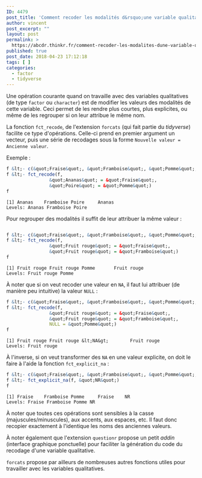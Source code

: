 ```yaml
---
ID: 4479
post_title: 'Comment recoder les modalités d&rsquo;une variable qualitative ?'
author: vincent
post_excerpt: ""
layout: post
permalink: >
  https://abcdr.thinkr.fr/comment-recoder-les-modalites-dune-variable-qualitative/
published: true
post_date: 2018-04-23 17:12:18
tags: [ ]
categories:
  - factor
  - tidyverse
---
```

Une opération courante quand on travaille avec des variables qualitatives (de type `factor` ou `character`) est de 
modifier les valeurs des modalités de cette variable. Ceci permet de les rendre plus courtes, plus explicites, ou
même de les regrouper si on leur attribue le même nom.

La fonction `fct_recode`, de l'extension `forcats` (qui fait partie du *tidyverse*) facilite ce type d'opérations.
Celle-ci prend en premier argument un vecteur, puis une série de recodages sous la forme `Nouvelle valeur = Ancienne valeur`.

Exemple :

```r
f &lt;- c(&quot;Fraise&quot;, &quot;Framboise&quot;, &quot;Pomme&quot;, &quot;Fraise&quot;)
f &lt;- fct_recode(f,
                &quot;Ananas&quot; = &quot;Fraise&quot;,
                &quot;Poire&quot; = &quot;Pomme&quot;)
f
```

```
[1] Ananas    Framboise Poire     Ananas   
Levels: Ananas Framboise Poire
```

Pour regrouper des modalités il suffit de leur attribuer la même valeur :

```r

f &lt;- c(&quot;Fraise&quot;, &quot;Framboise&quot;, &quot;Pomme&quot;, &quot;Fraise&quot;)
f &lt;- fct_recode(f,
                &quot;Fruit rouge&quot; = &quot;Fraise&quot;,
                &quot;Fruit rouge&quot; = &quot;Framboise&quot;)
f
```

```
[1] Fruit rouge Fruit rouge Pomme       Fruit rouge
Levels: Fruit rouge Pomme
```

À noter que si on veut recoder une valeur en `NA`, il faut lui attribuer (de manière peu intuitive) la valeur `NULL` :

```r
f &lt;- c(&quot;Fraise&quot;, &quot;Framboise&quot;, &quot;Pomme&quot;, &quot;Fraise&quot;)
f &lt;- fct_recode(f,
                &quot;Fruit rouge&quot; = &quot;Fraise&quot;,
                &quot;Fruit rouge&quot; = &quot;Framboise&quot;,
                NULL = &quot;Pomme&quot;)
f
```

```
[1] Fruit rouge Fruit rouge &lt;NA&gt;        Fruit rouge
Levels: Fruit rouge
```

À l'inverse, si on veut transformer des `NA` en une valeur explicite, on doit le faire à l'aide la fonction `fct_explicit_na` :

```r
f &lt;- c(&quot;Fraise&quot;, &quot;Framboise&quot;, &quot;Pomme&quot;, &quot;Fraise&quot;, NA)
f &lt;- fct_explicit_na(f, &quot;NR&quot;)
f
```

```
[1] Fraise    Framboise Pomme     Fraise    NR       
Levels: Fraise Framboise Pomme NR
```

À noter que toutes ces opérations sont sensibles à la casse (majuscules/minuscules), aux accents, aux espaces, etc. 
Il faut donc recopier exactement à l'identique les noms des anciennes valeurs.

À noter également que l'extension `questionr` propose un petit *addin* (interface graphique ponctuelle) pour 
faciliter la génération du code du recodage d'une variable qualitative. 

`forcats` propose par ailleurs de nombreuses autres fonctions utiles pour travailler avec les variables qualitatives.